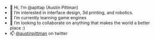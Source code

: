 - 👋 Hi, I’m @apttap (Austin Pittman)
- 👀 I’m interested in interface design, 3d printing, and robotics.
- 🌱 I’m currently learning game engines
- 💞️ I’m looking to collaborate on anything that makes the world a better place :)
- 📫 [@austinpittman](https://www.twitter.com/austinpittman) on twitter

<!---
apttap/apttap is a ✨ special ✨ repository because its `README.md` (this file) appears on your GitHub profile.
You can click the Preview link to take a look at your changes.
--->
